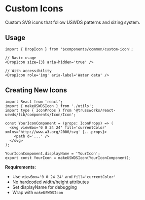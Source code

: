 # Custom Icons

Custom SVG icons that follow USWDS patterns and sizing system.

## Usage

```tsx
import { DropIcon } from '$components/common/custom-icon';

// Basic usage
<DropIcon size={3} aria-hidden='true' />

// With accessibility
<DropIcon role='img' aria-label='Water data' />
```

## Creating New Icons

```tsx
import React from 'react';
import { makeUSWDSIcon } from './utils';
import type { IconProps } from '@trussworks/react-uswds/lib/components/Icon/Icon';

const YourIconComponent = (props: IconProps) => (
  <svg viewBox='0 0 24 24' fill='currentColor' xmlns='http://www.w3.org/2000/svg' {...props}>
    <path d='...' />
  </svg>
);

YourIconComponent.displayName = 'YourIcon';
export const YourIcon = makeUSWDSIcon(YourIconComponent);
```

**Requirements:**

- Use `viewBox='0 0 24 24'` and `fill='currentColor'`
- No hardcoded width/height attributes
- Set displayName for debugging
- Wrap with `makeUSWDSIcon`
